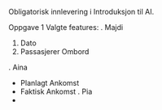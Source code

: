 Obligatorisk innlevering i Introduksjon til AI. 

Oppgave 1 
Valgte features:
. Majdi
  1. Dato
  2. Passasjerer Ombord

. Aina
  - Planlagt Ankomst
  - Faktisk Ankomst
. Pia
  - 

